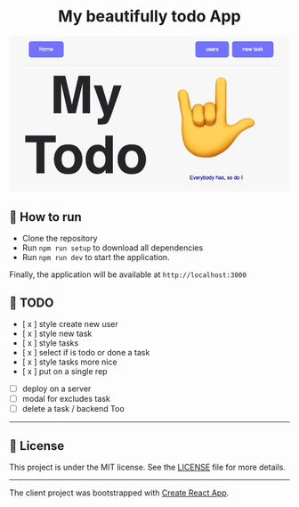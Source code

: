 <h1 align="center">My beautifully todo App</h1>

<p align="center">
  <img alt="Preview" src="./.github/preview.png">
</p>

## 🚀 How to run

- Clone the repository
- Run `npm run setup` to download all dependencies
- Run `npm run dev` to start the application.

Finally, the application will be available at `http://localhost:3000`

## 🎩 TODO

- [ x ] style create new user
- [ x ] style new task
- [ x ] style tasks
- [ x ] select if is todo or done a task
- [ x ] style tasks more nice
- [ x ] put on a single rep
- [ ] deploy on a server
- [ ] modal for excludes task
- [ ] delete a task / backend Too

---
## 📄 License

This project is under the MIT license. See the [LICENSE](LICENSE.md) file for more details.

---

The client project was bootstrapped with [Create React App](https://github.com/facebook/create-react-app).